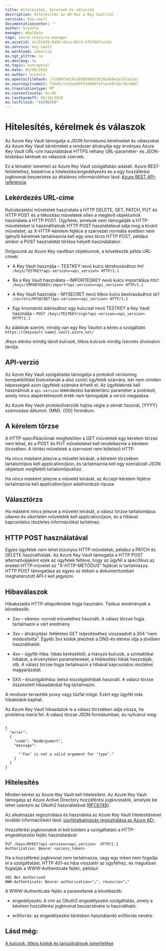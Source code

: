 ```yaml
---
title: Hitelesítés, kérelmek és válaszok
description: Hitelesítés az AD-hez a Key Vaulttal
services: key-vault
documentationcenter: ''
author: bryanla
manager: mbaldwin
tags: azure-resource-manager
ms.assetid: 4c321939-8a5b-42ca-83c4-2f5f647ca13e
ms.service: key-vault
ms.workload: identity
ms.tgt_pltfrm: na
ms.devlang: na
ms.topic: conceptual
ms.date: 05/09/2018
ms.author: bryanla
ms.openlocfilehash: c7cd9dfa019ca0d8560833b10a3e8a1a37a1e1ac
ms.sourcegitcommit: f3bd5c17a3a189f144008faf1acb9fabc5bc9ab7
ms.translationtype: MT
ms.contentlocale: hu-HU
ms.lasthandoff: 09/10/2018
ms.locfileid: "44296550"
---
```

# <a name="authentication-requests-and-responses"></a>Hitelesítés, kérelmek és válaszok

Az Azure Key Vault támogatja a JSON formátumú kérelmeket és válaszokat. Az Azure Key Vault kérelmeket a rendszer átirányítja egy érvényes Azure Key Vault URL-cím használatával HTTPS néhány URL-paraméter- és JSON-kódolású kérések és válaszok szervek.

Ez a témakör ismerteti az Azure Key Vault szolgáltatás-adatait. Azure REST-felületeihez, beleértve a hitelesítés/engedélyezés és a egy hozzáférési jogkivonat beszerzése az általános információkhoz lásd: [Azure REST API-referencia](https://docs.microsoft.com/rest/api/azure).

## <a name="request-url"></a>Lekérdezés URL-címe  
 Kulcskezelési műveletek használata a HTTP DELETE, GET, PATCH, PUT és HTTP POST és a titkosítási műveletek ellen a meglévő objektumok használata a HTTP POST. Ügyfelek, amelyek nem támogatják a HTTP-műveleteket is használhatnak HTTP POST használatával adja meg a kívánt műveletet; az X-HTTP-kérelem fejléce a szervezet normális esetben nem igénylő kérelmek tartalmaznia kell egy üres törzs HTTP POST, például amikor a POST használatát törlése helyett használatakor.  

 Dolgozunk az Azure Key vaultban objektumok, a következők példa URL-címek:  

-   A Key Vault használja – TESTKEY nevű kulcs létrehozásához `PUT /keys/TESTKEY?api-version=<api_version> HTTP/1.1`  

-   Be a Key Vault használata – IMPORTEDKEY nevű kulcs importálása `POST /keys/IMPORTEDKEY/import?api-version=<api_version> HTTP/1.1`  

-   A Key Vault használja – MYSECRET nevű titkos kulcs beolvasásához `GET /secrets/MYSECRET?api-version=<api_version> HTTP/1.1`  

-   Egy kivonatoló aláírásához egy kulccsal nevű TESTKEY a Key Vault használja – `POST /keys/TESTKEY/sign?api-version=<api_version> HTTP/1.1`  

 Az alábbiak szerint, mindig van egy Key Vaultot a kérés a szolgáltató  `https://{keyvault-name}.vault.azure.net/`  

 /Keys elérési mindig tárolt kulcsok, titkos kulcsok mindig /secrets útvonalon tárolja.  

## <a name="api-version"></a>API-verzió  
 Az Azure Key Vault szolgáltatás támogatja a protokoll versioning kompatibilitást biztosítanak a alsó szintű ügyfelek számára, bár nem minden képességek azon ügyfelek számára érhető el. Az ügyfeleknek kell használniuk a `api-version` lekérdezési karakterlánc paraméter a protokoll, amely nincs alapértelmezett érték nem támogatják a verzió megadása.  

 Az Azure Key Vault-protokollverziók hajtsa végre a sémát használ, {YYYY} számozása dátumot. {MM}. {DD} formátum.  

## <a name="request-body"></a>A kérelem törzse  
 A HTTP-specifikációnak megfelelően a GET műveletek egy kérelem törzse nem lehet, és a POST és PUT műveleteket kell rendelkeznie a kérelem törzsében. A törlési műveletek a szervezet nem kötelező HTTP.  

 Ha nincs másként jelezve a művelet leírását, a kérelem törzsében tartalomtípus kell application/json, és tartalmaznia kell egy szerializált JSON objektum megfelelő tartalomtípushoz.  

 Ha nincs másként jelezve a művelet leírását, az Accept-kérelem fejléce tartalmaznia kell application/json adathordozó-típusa.  

## <a name="response-body"></a>Választörzs  
 Ha másként nincs jelezve a művelet leírását, a válasz törzse tartalomtípus sikeres és sikertelen műveletek kell application/json, és a hibával kapcsolatos részletes információkat tartalmaz.  

## <a name="using-http-post"></a>HTTP POST használatával  
 Egyes ügyfelek nem lehet bizonyos HTTP-műveletek, például a PATCH és DELETE használhatják. Az Azure Key Vault támogatja a HTTP POST alternatívájaként ezek az ügyfelek feltéve, hogy az ügyfél a specifikus az eredeti HTTP-művelet az "X-HTTP-METÓDUS" fejlécet is tartalmazza. HTTP POST támogatása az egyes az ebben a dokumentumban meghatározott API-t kell jegyezni.  

## <a name="error-responses"></a>Hibaválaszok  
 Hibakezelés HTTP-állapotkódok fogja használni. Tipikus eredmények a következők:  

-   2xx – sikeres: normál művelethez használt. A válasz törzse fogja tartalmazni a várt eredmény  

-   3xx – átirányítási: feltételes GET teljesítéséhez visszaadott a 304 "nem módosította". Egyéb 3xx kódok jelezheti a DNS-és elérési útja a jövőben használhatók.  

-   4xx – ügyfél-hiba: hibás kérésekből, a hiányzó kulcsok, a szintaktikai hibákat, a érvénytelen paramétereket, a hitelesítési hibák használják, stb. A válasz törzse fogja tartalmazni a hibával kapcsolatos részletes magyarázatát.  

-   5XX – kiszolgálóhiba: belső kiszolgálóhibák használt. A válasz törzse összesített hibaadatokat fog tartalmazni.  

 A rendszer tervezték proxy vagy tűzfal mögé. Ezért egy ügyfél más hibakódok kaphat.  

 Az Azure Key Vault hibaadatok is a válasz törzsében adja vissza, ha probléma merül fel. A válasz törzse JSON formátumban, és nyilvánul meg:  

```  

{  
  "error":  
  {  
    "code": "BadArgument",  
    "message":  

      "’Foo’ is not a valid argument for ‘type’."  
    }  
  }  
}  

```  

## <a name="authentication"></a>Hitelesítés  
 Minden kérést az Azure Key Vault kell hitelesíteni. Az Azure Key Vault támogatja az Azure Active Directory hozzáférési jogkivonatok, amelyek be lehet szerezni az OAuth2 használatával [[RFC6749](http://tools.ietf.org/html/rfc6749)]. 
 
 Az alkalmazás regisztrálása és használata az Azure Key Vault hitelesítésével további információkért lásd: [ügyfélalkalmazás regisztrálása az Azure AD-](https://docs.microsoft.com/rest/api/azure/index#register-your-client-application-with-azure-ad).
 
 Hozzáférési jogkivonatok el kell küldeni a szolgáltatást a HTTP-engedélyezési fejléc használatával:  

```  
PUT /keys/MYKEY?api-version=<api_version>  HTTP/1.1  
Authorization: Bearer <access_token>  

```  

 Ha a hozzáférési jogkivonat nem tartalmazza, vagy egy token nem fogadja el a szolgáltatást, HTTP 401-es hiba visszatér az ügyfélhez, és magukban foglalják a WWW-Authenticate fejléc, például:  

```  
401 Not Authorized  
WWW-Authenticate: Bearer authorization="…", resource="…"  

```  

 A WWW-Authenticate fejléc a paraméterek a következők:  

-   engedélyezés: A cím az OAuth2 engedélyezési szolgáltatás, amely a kérelem hozzáférési jogkivonat beszerzésére is használható.  

-   erőforrás: az engedélyezési kérésben használandó erőforrás nevére.  

## <a name="see-also"></a>Lásd még:  
 [A kulcsok, titkos kódok és tanúsítványok ismertetése](about-keys-secrets-and-certificates.md)

